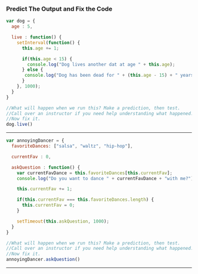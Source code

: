 ### Predict The Output and Fix the Code

```javascript
var dog = {
  age : 5,

  live : function() {
    setInterval(function() {
      this.age += 1;

      if(this.age < 15) {
        console.log("Dog lives another dat at age " + this.age);
      } else {
       console.log("Dog has been dead for " + (this.age - 15) + " years");
      }
    }, 1000);
  }
}

//What will happen when we run this? Make a prediction, then test.
//Call over an instructor if you need help understanding what happened.
//Now fix it.
dog.live()
```
---------------------------------------------------------------------------
```javascript
var annoyingDancer = {
  favoriteDances: ["salsa", "waltz", "hip-hop"],

  currentFav : 0,

  askQuestion : function() {
    var currentFavDance = this.favoriteDances[this.currentFav];
    console.log("Do you want to dance " + currentFavDance + "with me?");

    this.currentFav += 1;

    if(this.currentFav === this.favoriteDances.length) {
      this.currentFav = 0;
    }

    setTimeout(this.askQuestion, 1000);
  }
}

//What will happen when we run this? Make a prediction, then test.
//Call over an instructor if you need help understanding what happened.
//Now fix it.
annoyingDancer.askQuestion()
```
---------------------------------------------------------------------------
